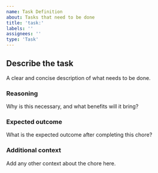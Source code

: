 ```yaml
---
name: Task Definition
about: Tasks that need to be done
title: 'task:'
labels: ''
assignees: ''
type: 'Task'
---
```


## Describe the task
A clear and concise description of what needs to be done.

### Reasoning
Why is this necessary, and what benefits will it bring?

### Expected outcome
What is the expected outcome after completing this chore?

### Additional context
Add any other context about the chore here.
